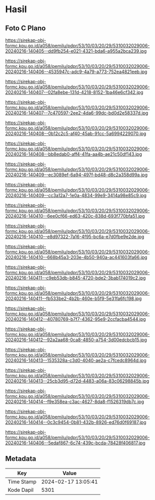 # Hasil

## Foto C Plano

https://sirekap-obj-formc.kpu.go.id/a058/pemilu/pdpr/53/10/03/20/29/5310032029006-20240216-140405--dd9fb254-e021-4321-bda6-a955a2bca239.jpg

https://sirekap-obj-formc.kpu.go.id/a058/pemilu/pdpr/53/10/03/20/29/5310032029006-20240216-140406--4535947c-adc9-4a79-a773-752ea4821eeb.jpg

https://sirekap-obj-formc.kpu.go.id/a058/pemilu/pdpr/53/10/03/20/29/5310032029006-20240216-140407--02fa8ebe-131d-4218-8152-1ba46e6cf342.jpg

https://sirekap-obj-formc.kpu.go.id/a058/pemilu/pdpr/53/10/03/20/29/5310032029006-20240216-140407--7c470597-2ee2-4da6-99dc-bd0d2e58337d.jpg

https://sirekap-obj-formc.kpu.go.id/a058/pemilu/pdpr/53/10/03/20/29/5310032029006-20240216-140408--0b12c2c5-af40-45ab-91cc-5a6994229070.jpg

https://sirekap-obj-formc.kpu.go.id/a058/pemilu/pdpr/53/10/03/20/29/5310032029006-20240216-140408--bb8edab0-aff4-41fa-aa4b-ae21c50df143.jpg

https://sirekap-obj-formc.kpu.go.id/a058/pemilu/pdpr/53/10/03/20/29/5310032029006-20240216-140409--ec3089ef-6a94-497f-bd48-d8c2a358d99a.jpg

https://sirekap-obj-formc.kpu.go.id/a058/pemilu/pdpr/53/10/03/20/29/5310032029006-20240216-140409--cc3a12a7-1e0a-4834-99e9-3414a98e85c9.jpg

https://sirekap-obj-formc.kpu.go.id/a058/pemilu/pdpr/53/10/03/20/29/5310032029006-20240216-140410--6ee0cf66-ed63-420c-838d-693f770bfa51.jpg

https://sirekap-obj-formc.kpu.go.id/a058/pemilu/pdpr/53/10/03/20/29/5310032029006-20240216-140410--e8d97322-7a16-4f95-bc6a-e7d0fbe9e2de.jpg

https://sirekap-obj-formc.kpu.go.id/a058/pemilu/pdpr/53/10/03/20/29/5310032029006-20240216-140410--668b45a3-203e-4b50-940a-ac441603fa66.jpg

https://sirekap-obj-formc.kpu.go.id/a058/pemilu/pdpr/53/10/03/20/29/5310032029006-20240216-140411--c9eb53db-b845-4720-bde2-3bab174019c2.jpg

https://sirekap-obj-formc.kpu.go.id/a058/pemilu/pdpr/53/10/03/20/29/5310032029006-20240216-140411--fb533be2-4b2b-460e-b5f9-5e31fa6fc198.jpg

https://sirekap-obj-formc.kpu.go.id/a058/pemilu/pdpr/53/10/03/20/29/5310032029006-20240216-140412--40780769-b7f7-4362-95e9-2ccfacba4544.jpg

https://sirekap-obj-formc.kpu.go.id/a058/pemilu/pdpr/53/10/03/20/29/5310032029006-20240216-140412--92a2aa68-0ca8-4850-a754-3d00edcbcb15.jpg

https://sirekap-obj-formc.kpu.go.id/a058/pemilu/pdpr/53/10/03/20/29/5310032029006-20240216-140413--1535328a-c3d0-4040-ae2a-c7fcedc8964d.jpg

https://sirekap-obj-formc.kpu.go.id/a058/pemilu/pdpr/53/10/03/20/29/5310032029006-20240216-140413--25cb3d95-d72d-4483-a06a-83c06298845b.jpg

https://sirekap-obj-formc.kpu.go.id/a058/pemilu/pdpr/53/10/03/20/29/5310032029006-20240216-140414--f9e358ea-c3ac-4627-8da8-f1526319db7c.jpg

https://sirekap-obj-formc.kpu.go.id/a058/pemilu/pdpr/53/10/03/20/29/5310032029006-20240216-140414--0c3c9454-0b81-432b-8926-ed76d0f69187.jpg

https://sirekap-obj-formc.kpu.go.id/a058/pemilu/pdpr/53/10/03/20/29/5310032029006-20240216-140406--5edaf867-6c74-439c-bcda-78428f406817.jpg


## Metadata

| Key        | Value               |
| ---------- | ------------------- |
| Time Stamp | 2024-02-17 13:05:41 |
| Kode Dapil | 5301                |



